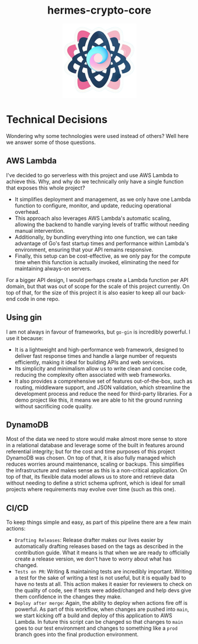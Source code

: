 <h1 align="center"> hermes-crypto-core</h1>
<p align="center"><img alt="hermes-crypto-core" src="../assets/hermes-crypto-logo.svg" width="200"></p>

# Technical Decisions
Wondering why some technologies were used instead of others? Well here we answer some of those questions.

## AWS Lambda
I've decided to go serverless with this project and use AWS Lambda to achieve this. Why, and why do we technically only have a single function that exposes this whole project?
-  It simplifies deployment and management, as we only have one Lambda function to configure, monitor, and update, reducing operational overhead. 
- This approach also leverages AWS Lambda's automatic scaling, allowing the backend to handle varying levels of traffic without needing manual intervention. 
- Additionally, by bundling everything into one function, we can take advantage of Go's fast startup times and performance within Lambda's environment, ensuring that your API remains responsive. 
- Finally, this setup can be cost-effective, as we only pay for the compute time when this function is actually invoked, eliminating the need for maintaining always-on servers.

For a bigger API design, I would perhaps create a Lambda function per API domain, but that was out of scope for the scale of this project currently. On top of that, for the size of this project it is also easier to keep all our back-end code in one repo.

## Using gin
I am not always in favour of frameworks, but `go-gin` is incredibly powerful. I use it because:
- It is a lightweight and high-performance web framework, designed to deliver fast response times and handle a large number of requests efficiently, making it ideal for building APIs and web services. 
- Its simplicity and minimalism allow us to write clean and concise code, reducing the complexity often associated with web frameworks. 
- It also provides a comprehensive set of features out-of-the-box, such as routing, middleware support, and JSON validation, which streamline the development process and reduce the need for third-party libraries. For a demo project like this, it means we are able to hit the ground running without sacrificing code quality.

## DynamoDB
Most of the data we need to store would make almost more sense to store in a relational database and leverage some of the built in features around referential integrity; but for the cost and time purposes of this project DynamoDB was chosen. On top of that, it is also fully managed which reduces worries around maintenance, scaling or backups. This simplifies the infrastructure and makes sense as this is a non-critical application. On top of that, its flexible data model allows us to store and retrieve data without needing to define a strict schema upfront, which is ideal for small projects where requirements may evolve over time (such as this one). 

## CI/CD
To keep things simple and easy, as part of this pipeline there are a few main actions:
- `Drafting Releases`: Release drafter makes our lives easier by automatically drafting releases based on the tags as described in the contribution guide. What it means is that when we are ready to officially create a release version, we don't have to worry about what has changed.
- `Tests on PR`: Writing & maintaining tests are incredibly important. Writing a test for the sake of writing a test is not useful, but it is equally bad to have no tests at all. This action makes it easier for reviewers to check on the quality of code, see if tests were added/changed and help devs give them confidence in the changes they make.
- `Deploy after merge`: Again, the ability to deploy when actions fire off is powerful. As part of this workflow, when changes are pushed into `main`, we start kicking off a build and deploy of this application to AWS Lambda. In future this script can be changed so that changes to `main` goes to our test environment and changes to something like a `prod` branch goes into the final production environment.